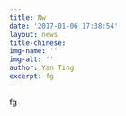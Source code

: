 ```yaml
---
title: Nw
date: '2017-01-06 17:38:54'
layout: news
title-chinese: 
img-name: ''
img-alt: ''
author: Yan Ting
excerpt: fg
---
```

fg
